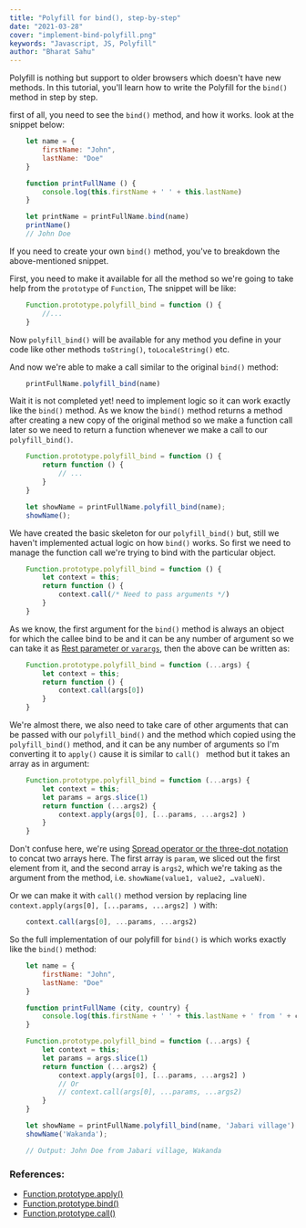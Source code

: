 ```yaml
---
title: "Polyfill for bind(), step-by-step"
date: "2021-03-28"
cover: "implement-bind-polyfill.png"
keywords: "Javascript, JS, Polyfill"
author: "Bharat Sahu"
---
```


Polyfill is nothing but support to older browsers which doesn't have new methods. In this tutorial, you'll learn how to write the Polyfill for the `bind()` method in step by step.

first of all, you need to see the `bind()` method, and how it works. look at the snippet below:

```js
    let name = {
        firstName: "John",
        lastName: "Doe"
    }

    function printFullName () {
        console.log(this.firstName + ' ' + this.lastName)
    }

    let printName = printFullName.bind(name)
    printName()
    // John Doe
```

If you need to create your own `bind()` method, you've to breakdown the above-mentioned snippet.

First, you need to make it available for all the method so we're going to take help from the `prototype` of `Function`, The snippet will be like:


```js
    Function.prototype.polyfill_bind = function () {
        //...
    }
```

Now `polyfill_bind()` will be available for any method you define in your code like other methods `toString()`, `toLocaleString()` etc.

And now we're able to make a call similar to the original `bind()` method:

```js
    printFullName.polyfill_bind(name)
```

Wait it is not completed yet! need to implement logic so it can work exactly like the `bind()` method. As we know the `bind()` method returns a method after creating a new copy of the original method so we make a function call later so we need to return a function whenever we make a call to our `polyfill_bind()`.

```js
    Function.prototype.polyfill_bind = function () {
        return function () {
            // ...
        }
    }

    let showName = printFullName.polyfill_bind(name);
    showName();
```

We have created the basic skeleton for our `polyfill_bind()` but, still we haven't implemented actual logic on how `bind()` works. So first we need to manage the function call we're trying to bind with the particular object.

```js
    Function.prototype.polyfill_bind = function () {
        let context = this;
        return function () {
            context.call(/* Need to pass arguments */)
        }
    }
```

As we know, the first argument for the `bind()` method is always an object for which the callee bind to be and it can be any number of argument so we can take it as [Rest parameter  or `varargs`][rest_parameters], then the above can be written as:

```js
    Function.prototype.polyfill_bind = function (...args) {
        let context = this;
        return function () {
            context.call(args[0])
        }
    }
```

We're almost there, we also need to take care of other arguments that can be passed with our `polyfill_bind()` and the method which copied using the `polyfill_bind()` method, and it can be any number of arguments so I'm converting it to `apply()` cause it is similar to `call() ` method but it takes an array as in argument:

```js
    Function.prototype.polyfill_bind = function (...args) {
        let context = this;
        let params = args.slice(1)
        return function (...args2) {
            context.apply(args[0], [...params, ...args2] )
        }
    }
```

Don't confuse here, we're using [Spread operator or the three-dot notation][spread_operator] to concat two arrays here. The first array is `param`, we sliced out the first element from it, and the second array is `args2`, which we're taking as the argument from the method, i.e. `showName(value1, value2, …valueN)`.

Or we can make it with `call()` method version by replacing line `context.apply(args[0], [...params, ...args2] )` with:

```js
    context.call(args[0], ...params, ...args2)
```

So the full implementation of our polyfill for `bind()` is which works exactly like the `bind()` method:

```js
    let name = {
        firstName: "John",
        lastName: "Doe"
    }

    function printFullName (city, country) {
        console.log(this.firstName + ' ' + this.lastName + ' from ' + city + ', ' + country)
    }

    Function.prototype.polyfill_bind = function (...args) {
        let context = this;
        let params = args.slice(1)
        return function (...args2) {
            context.apply(args[0], [...params, ...args2] )
            // Or
            // context.call(args[0], ...params, ...args2)
        }
    }

    let showName = printFullName.polyfill_bind(name, 'Jabari village')
    showName('Wakanda');

    // Output: John Doe from Jabari village, Wakanda
```

### References:
- [Function.prototype.apply()][apply]
- [Function.prototype.bind()][bind]
- [Function.prototype.call()][call]

<!-- Links -->
[rest_parameters]: https://developer.mozilla.org/en-US/docs/Web/JavaScript/Reference/Functions/rest_parameters
[spread_operator]: https://developer.mozilla.org/en-US/docs/Web/JavaScript/Reference/Operators/Spread_syntax
[apply]: https://developer.mozilla.org/en-US/docs/Web/JavaScript/Reference/Global_Objects/Function/apply
[call]: https://developer.mozilla.org/en-US/docs/Web/JavaScript/Reference/Global_Objects/Function/call
[bind]: https://developer.mozilla.org/en-US/docs/Web/JavaScript/Reference/Global_objects/Function/bind